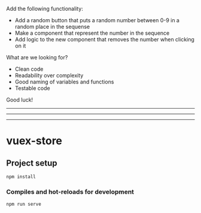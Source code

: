 
Add the following functionality:
- Add a random button that puts a random number between 0-9 in a random place in the sequense
- Make a component that represent the number in the sequence
- Add logic to the new component that removes the number when clicking on it

What are we looking for?
- Clean code
- Readability over complexity
- Good naming of variables and functions
- Testable code

Good luck!

***************************************************************************
***************************************************************************
***************************************************************************


# vuex-store

## Project setup
```
npm install
```

### Compiles and hot-reloads for development
```
npm run serve
```
